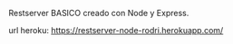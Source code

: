 Restserver BASICO creado con Node y Express.



url heroku: https://restserver-node-rodri.herokuapp.com/